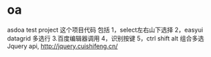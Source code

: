 # oa
asdoa test project 
这个项目代码 包括
1，select左右山下选择
2，easyui datagrid 多选行
3.百度编辑器调用
4，识别按键
5，ctrl shift alt 组合多选
Jquery api,
http://jquery.cuishifeng.cn/
